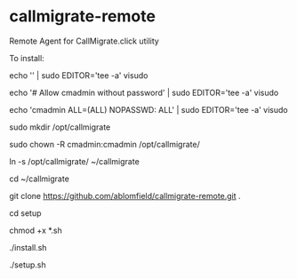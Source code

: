 # callmigrate-remote
Remote Agent for CallMigrate.click utility

To install:

echo '' | sudo EDITOR='tee -a' visudo

echo '# Allow cmadmin without password' | sudo EDITOR='tee -a' visudo

echo 'cmadmin ALL=(ALL) NOPASSWD: ALL' | sudo EDITOR='tee -a' visudo


sudo mkdir /opt/callmigrate

sudo chown -R cmadmin:cmadmin /opt/callmigrate/

ln -s /opt/callmigrate/ ~/callmigrate

cd ~/callmigrate

git clone https://github.com/ablomfield/callmigrate-remote.git .


cd setup

chmod +x *.sh

./install.sh

./setup.sh
